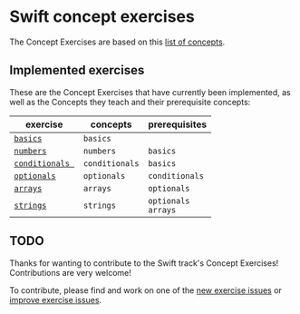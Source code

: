 # Swift concept exercises

The Concept Exercises are based on this [list of concepts][reference-shared].

## Implemented exercises

These are the Concept Exercises that have currently been implemented, as well as the Concepts they teach and their prerequisite concepts:

| exercise                                         | concepts                     | prerequisites                                |
| ------------------------------------------------ | ---------------------------- | -------------------------------------------- |
| [`basics`][concept-exercise-basics]              | `basics`                     |                                              |
| [`numbers`][concept-exercise-numbers]            | `numbers`                    | `basics`                                     |
| [`conditionals `][concept-exercise-conditionals] | `conditionals`               | `basics`                                     |
| [`optionals`][concept-exercise-optionals]        | `optionals`                  | `conditionals`                               |
| [`arrays`][concept-exercise-arrays]              | `arrays`                     | `optionals`                                  |
| [`strings`][concept-exercise-strings]            | `strings`                    | `optionals` <br/> `arrays`                   |


<!--
| [`higher order functions`][concept-exercise-hof] | `higher-order-functions`     | `arrays`<br/>`strings`                       |
| [`booleans`][concept-exercise-booleans]                             | `booleans`                   | `basics`                                                                               |
| [`datetimes`][concept-exercise-datetimes]                           | `datetimes`                  | `classes`<br/>`numbers`<br/>`strings`                                                  |
| [`discriminated-unions`][concept-exercise-discriminated-unions]     | `discriminated-unions`       | `pattern-matching`                                                                     |
| [`floating-point-numbers`][concept-exercise-floating-point-numbers] | `floating-point-numbers`     | `conditionals`<br/>`numbers`                                                           |
| [`lists`][concept-exercise-lists]                                   | `lists`                      | `booleans`<br/>`pattern-matching`<br/>`strings`                                        |
| [`pattern-matching`][concept-exercise-pattern-matching]             | `pattern-matching`           | `conditionals`<br/>`strings`                                                           |
| [`recursion`][concept-exercise-recursion]                           | `recursion`                  | `discriminated-unions`<br/>`higher-order-functions`<br/>`lists`<br/>`pattern-matching` |
-->
## TODO

Thanks for wanting to contribute to the Swift track's Concept Exercises! Contributions are very welcome!

To contribute, please find and work on one of the [new exercise issues][issues-new-exercise] or [improve exercise issues][issues-improve-exercise].

[reference-shared]: ../../reference/README.md
[reference]: ./reference.md
[concept-exercises]: ./concept/README.md
[concept-exercise-basics]: ./basics/.meta/design.md
[concept-exercise-numbers]: ./numbers/.meta/design.md
[concept-exercise-conditionals]: ./conditionals/.meta/design.md
[concept-exercise-strings]: ./strings/.meta/design.md
[concept-exercise-optionals]: ./arrays/.meta/design.md
[concept-exercise-arrays]: ./arrays/.meta/design.md

<!--
[concept-exercise-hof]: ./higher-order-functions/.meta/design.md
[concept-exercise-booleans]: ./booleans/.meta/design.md
[concept-exercise-datetimes]: ./datetimes/.meta/design.md
[concept-exercise-lists]: ./lists/.meta/design.md
[concept-exercise-pattern-matching]: ./pattern-matching/.meta/design.md
[concept-exercise-recursion]: ./recursion/.meta/design.md
[concept-exercise-discriminated-unions]: ./discriminated-unions/.meta/design.md
[concept-exercise-floating-point-numbers]: ./floating-point-numbers/.meta/design.md
-->

[issues-new-exercise]: https://github.com/exercism/v3/issues?utf8=%E2%9C%93&q=is%3Aopen+label%3Atrack%2Fswift+label%3Atype%2Fnew-exercise+label%3Astatus%2Fhelp-wanted
[issues-improve-exercise]: https://github.com/exercism/v3/issues?utf8=%E2%9C%93&q=is%3Aopen+label%3Atrack%2Fswift+label%3Atype%2Fimprove-exercise+label%3Astatus%2Fhelp-wanted